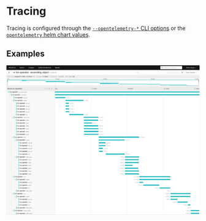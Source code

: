 # Tracing

Tracing is configured through the [`--opentelemetry-*` CLI options](../cli.md#options) or the [`opentelemetry` helm chart values](../helm.md#values).

## Examples

![tracing](tracing.png)
